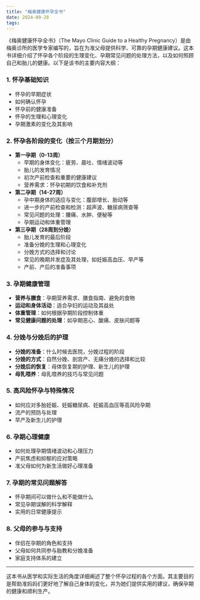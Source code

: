 ```yaml
---
title: "梅奥健康怀孕全书"
date: 2024-09-28
tags:
---
```


《梅奥健康怀孕全书》（The Mayo Clinic Guide to a Healthy Pregnancy）是由梅奥诊所的医学专家编写的，旨在为准父母提供科学、可靠的孕期健康建议。这本书详细介绍了怀孕各个阶段的生理变化、孕期常见问题的处理方法，以及如何照顾自己和胎儿的健康。以下是该书的主要内容大纲：

### 1. **怀孕基础知识**

- 怀孕的早期症状
- 如何确认怀孕
- 怀孕前的健康准备
- 怀孕的生理和心理变化
- 孕期激素的变化及其影响

### 2. **怀孕各阶段的变化（按三个月期划分）**

- **第一孕期（0-13周）**
  - 早期的身体变化：疲劳、晨吐、情绪波动等
  - 胎儿的发育情况
  - 初次产前检查和重要的健康建议
  - 营养需求：怀孕初期的饮食和补充剂
- **第二孕期（14-27周）**
  - 孕中期身体的适应与变化：腹部增长、胎动等
  - 进一步的产前检查和检测：超声波、糖尿病筛查等
  - 常见问题的处理：腰痛、水肿、便秘等
  - 孕期运动和体重管理
- **第三孕期（28周到分娩）**
  - 胎儿发育的最后阶段
  - 准备分娩的生理和心理变化
  - 分娩方式的选择和讨论
  - 常见的晚期并发症及其处理，如妊娠高血压、早产等
  - 产前、产后的准备事项

### 3. **孕期健康管理**

- **营养与膳食**：孕期营养需求、膳食指南、避免的食物
- **运动和身体活动**：适合孕妇的运动及其益处
- **体重管理**：如何根据孕期阶段控制体重
- **常见健康问题的处理**：如孕期恶心、酸痛、皮肤问题等

### 4. **分娩与分娩后的护理**

- **分娩的准备**：什么时候去医院，分娩过程的阶段
- **分娩的方式**：自然分娩、剖宫产、无痛分娩的选择和比较
- **分娩后的恢复**：母体恢复期的护理、新生儿的护理
- **母乳喂养**：母乳喂养的技巧与常见问题

### 5. **高风险怀孕与特殊情况**

- 如何应对多胎妊娠、妊娠糖尿病、妊娠高血压等高风险孕期
- 流产的预防与处理
- 早产及新生儿的护理

### 6. **孕期心理健康**

- 如何处理孕期情绪波动和心理压力
- 产前焦虑和抑郁的应对策略
- 准父母如何为新生活做好心理准备

### 7. **孕期的常见问题解答**

- 怀孕期间可以做什么和不能做什么
- 常见孕期误解的科学解释
- 实用的日常健康提示

### 8. **父母的参与与支持**

- 伴侣在孕期的角色和支持
- 父母如何共同参与胎教和分娩准备
- 家庭支持体系的建立

------

这本书从医学和实际生活的角度详细阐述了整个怀孕过程的各个方面。其主要目的是帮助准妈妈们更好地了解自己身体的变化，并为她们提供实用的建议，确保孕期的健康和顺利生产。